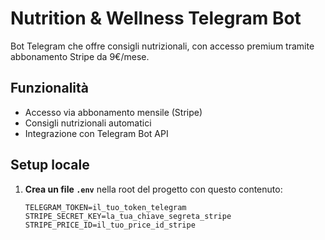 # Nutrition & Wellness Telegram Bot

Bot Telegram che offre consigli nutrizionali, con accesso premium tramite abbonamento Stripe da 9€/mese.

## Funzionalità
- Accesso via abbonamento mensile (Stripe)
- Consigli nutrizionali automatici
- Integrazione con Telegram Bot API

## Setup locale
1. **Crea un file `.env`** nella root del progetto con questo contenuto:

   ```env
   TELEGRAM_TOKEN=il_tuo_token_telegram
   STRIPE_SECRET_KEY=la_tua_chiave_segreta_stripe
   STRIPE_PRICE_ID=il_tuo_price_id_stripe
